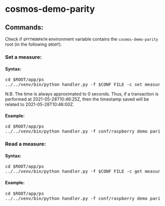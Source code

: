 # cosmos-demo-parity

## Commands:

Check if `$PYTHONPATH` environment variable contains the `cosmos-demo-parity` root (in the following `$ROOT`). 

### Set a measure:

#### Syntax:
<pre>
cd $ROOT/app/ps
../../venv/bin/python handler.py -f $CONF_FILE -c set_measure -s $SIGNAL -v $VALUE
</pre>

N.B. The time is always approximated to 0 seconds. Thus, if a transaction is performed at 2021-05-28T10:46:25Z, then
the timestamp saved will be related to 2021-05-28T10:46:00Z. 

#### Example:
<pre>
cd $ROOT/app/ps
../../venv/bin/python handler.py -f conf/raspberry_demo_parity.json -c set_measure -s T1 -v 13.4
</pre>

### Read a measure:

#### Syntax:
<pre>
cd $ROOT/app/ps
../../venv/bin/python handler.py -f $CONF_FILE -c get_measure -s $SIGNAL -t $DATE_TIME
</pre>

#### Example:
<pre>
cd $ROOT/app/ps
../../venv/bin/python handler.py -f conf/raspberry_demo_parity.json -c get_measure -s T1 -t 2021-05-28T13:22:00Z
</pre>
